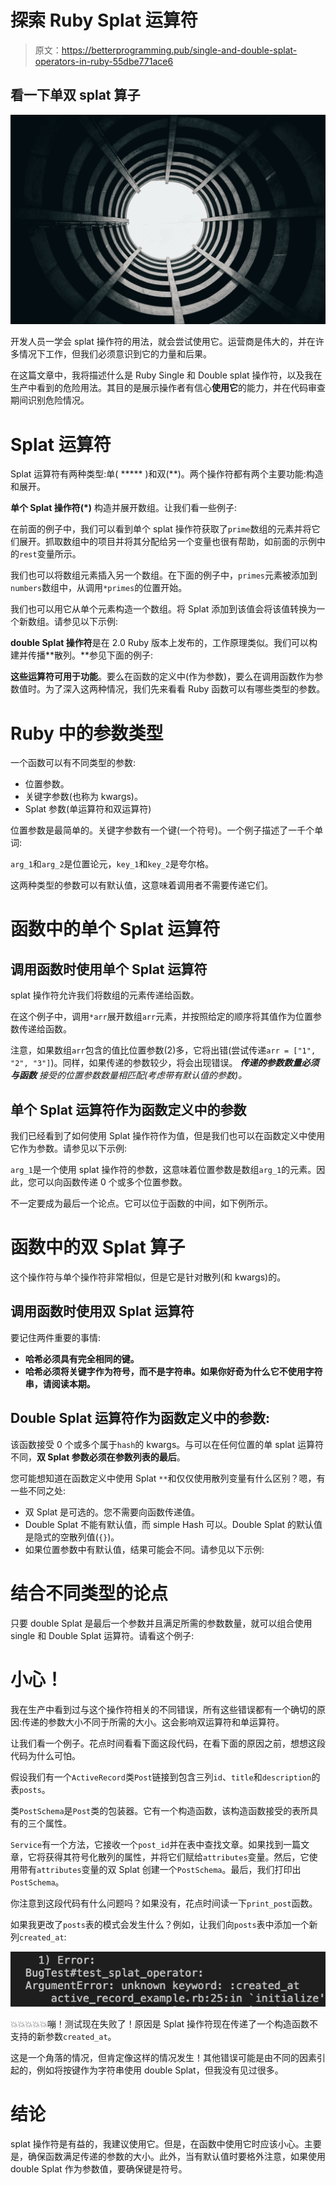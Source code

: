 # 探索 Ruby Splat 运算符

> 原文：<https://betterprogramming.pub/single-and-double-splat-operators-in-ruby-55dbe771ace6>

## 看一下单双 splat 算子

![](img/145ae236e6256767e19df47d9bb935af.png)

开发人员一学会 splat 操作符的用法，就会尝试使用它。运营商是伟大的，并在许多情况下工作，但我们必须意识到它的力量和后果。

在这篇文章中，我将描述什么是 Ruby Single 和 Double splat 操作符，以及我在生产中看到的危险用法。其目的是展示操作者有信心**使用它**的能力，并在代码审查期间识别危险情况。

# Splat 运算符

Splat 运算符有两种类型:单( ***** )和双(**)。两个操作符都有两个主要功能:构造和展开。

**单个 Splat 操作符(*)** 构造并展开数组。让我们看一些例子:

在前面的例子中，我们可以看到单个 splat 操作符获取了`prime`数组的元素并将它们展开。抓取数组中的项目并将其分配给另一个变量也很有帮助，如前面的示例中的`rest`变量所示。

我们也可以将数组元素插入另一个数组。在下面的例子中，`primes`元素被添加到`numbers`数组中，从调用`*primes`的位置开始。

我们也可以用它从单个元素构造一个数组。将 Splat 添加到该值会将该值转换为一个新数组。请参见以下示例:

**double Splat 操作符**是在 2.0 Ruby 版本上发布的，工作原理类似。我们可以构建并传播**散列。**参见下面的例子:

**这些运算符可用于功能**。要么在函数的定义中(作为参数)，要么在调用函数作为参数值时。为了深入这两种情况，我们先来看看 Ruby 函数可以有哪些类型的参数。

# Ruby 中的参数类型

一个函数可以有不同类型的参数:

*   位置参数。
*   关键字参数(也称为 kwargs)。
*   Splat 参数(单运算符和双运算符)

位置参数是最简单的。关键字参数有一个键(一个符号)。一个例子描述了一千个单词:

`arg_1`和`arg_2`是位置论元，`key_1`和`key_2`是夸尔格。

这两种类型的参数可以有默认值，这意味着调用者不需要传递它们。

# 函数中的单个 Splat 运算符

## 调用函数时使用单个 Splat 运算符

splat 操作符允许我们将数组的元素传递给函数。

在这个例子中，调用`*arr`展开数组`arr`元素，并按照给定的顺序将其值作为位置参数传递给函数。

注意，如果数组`arr`包含的值比位置参数(2)多，它将出错(尝试传递`arr = ["1", "2", "3"]`)。同样，如果传递的参数较少，将会出现错误。 ***传递的参数数量必须与函数*** *接受的位置参数数量相匹配(考虑带有默认值的参数)。*

## 单个 Splat 运算符作为函数定义中的参数

我们已经看到了如何使用 Splat 操作符作为值，但是我们也可以在函数定义中使用它作为参数。请参见以下示例:

`arg_1`是一个使用 splat 操作符的参数，这意味着位置参数是数组`arg_1`的元素。因此，您可以向函数传递 0 个或多个位置参数。

不一定要成为最后一个论点。它可以位于函数的中间，如下例所示。

# 函数中的双 Splat 算子

这个操作符与单个操作符非常相似，但是它是针对散列(和 kwargs)的。

## 调用函数时使用双 Splat 运算符

要记住两件重要的事情:

*   **哈希必须具有完全相同的键。**
*   **哈希必须将关键字作为符号，而不是字符串。如果你好奇为什么它不使用字符串，请阅读本期。**

## Double Splat 运算符作为函数定义中的参数:

该函数接受 0 个或多个属于`hash`的 kwargs。与可以在任何位置的单 splat 运算符不同，**双 Splat 参数必须在参数列表的最后**。

您可能想知道在函数定义中使用 Splat `**`和仅仅使用散列变量有什么区别？嗯，有一些不同之处:

*   双 Splat 是可选的。您不需要向函数传递值。
*   Double Splat 不能有默认值，而 simple Hash 可以。Double Splat 的默认值是隐式的空散列值(`{}`)。
*   如果位置参数中有默认值，结果可能会不同。请参见以下示例:

# 结合不同类型的论点

只要 double Splat 是最后一个参数并且满足所需的参数数量，就可以组合使用 single 和 Double Splat 运算符。请看这个例子:

# **小心！**

我在生产中看到过与这个操作符相关的不同错误，所有这些错误都有一个确切的原因:传递的参数大小不同于所需的大小。这会影响双运算符和单运算符。

让我们看一个例子。花点时间看看下面这段代码，在看下面的原因之前，想想这段代码为什么可怕。

假设我们有一个`ActiveRecord`类`Post`链接到包含三列`id`、`title`和`description`的表`posts`。

类`PostSchema`是`Post`类的包装器。它有一个构造函数，该构造函数接受的表所具有的三个属性。

`Service`有一个方法，它接收一个`post_id`并在表中查找文章。如果找到一篇文章，它将获得其符号化散列的属性，并将它们赋给`attributes`变量。然后，它使用带有`attributes`变量的双 Splat 创建一个`PostSchema`。最后，我们打印出`PostSchema`。

你注意到这段代码有什么问题吗？如果没有，花点时间读一下`print_post`函数。

如果我更改了`posts`表的模式会发生什么？例如，让我们向`posts`表中添加一个新列`created_at`:

![](img/477cef7322b65e21eac8fcd9db0d2c77.png)

💥💥💥💥💥嘣！测试现在失败了！原因是 Splat 操作符现在传递了一个构造函数不支持的新参数`created_at`。

这是一个角落的情况，但肯定像这样的情况发生！其他错误可能是由不同的因素引起的，例如将按键作为字符串使用 double Splat，但我没有见过很多。

# **结论**

splat 操作符是有益的，我建议使用它。但是，在函数中使用它时应该小心。主要是，确保函数满足传递的参数的大小。此外，当有默认值时要格外注意，如果使用 double Splat 作为参数值，要确保键是符号。